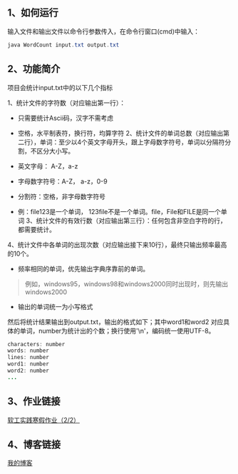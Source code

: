 ## 1、如何运行
输入文件和输出文件以命令行参数传入，在命令行窗口(cmd)中输入：
```java
java WordCount input.txt output.txt
```
## 2、功能简介
项目会统计input.txt中的以下几个指标

1、统计文件的字符数（对应输出第一行）：

* 只需要统计Ascii码，汉字不需考虑
* 空格，水平制表符，换行符，均算字符
2、统计文件的单词总数（对应输出第二行），单词：至少以4个英文字母开头，跟上字母数字符号，单词以分隔符分割，不区分大小写。

* 英文字母： A-Z，a-z
* 字母数字符号：A-Z， a-z，0-9
* 分割符：空格，非字母数字符号
* 例：file123是一个单词， 123file不是一个单词。file，File和FILE是同一个单词
3、统计文件的有效行数（对应输出第三行）：任何包含非空白字符的行，都需要统计。

4、统计文件中各单词的出现次数（对应输出接下来10行），最终只输出频率最高的10个。

* 频率相同的单词，优先输出字典序靠前的单词。
> 例如，windows95，windows98和windows2000同时出现时，则先输出windows2000

* 输出的单词统一为小写格式

然后将统计结果输出到output.txt，输出的格式如下；其中word1和word2 对应具体的单词，number为统计出的个数；换行使用'\n'，编码统一使用UTF-8。
```java
characters: number
words: number
lines: number
word1: number
word2: number
...
```
## 3、作业链接
[软工实践寒假作业（2/2）](https://edu.cnblogs.com/campus/fzu/FZUSESPR21/homework/11672)
## 4、博客链接
[我的博客](https://www.cnblogs.com/srrsrr/)
